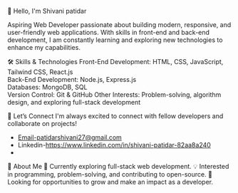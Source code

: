 👋 Hello, I'm Shivani patidar


Aspiring Web Developer passionate about building modern, responsive, and user-friendly web applications. With skills in front-end and back-end development, I am constantly learning and exploring new technologies to enhance my capabilities.
<br/>

🛠 Skills & Technologies
Front-End Development: HTML, CSS, JavaScript, Tailwind CSS, React.js <br/>
Back-End Development: Node.js, Express.js<br/>
Databases: MongoDB, SQL<br/>
Version Control: Git & GitHub
Other Interests: Problem-solving, algorithm design, and exploring full-stack development<br/>

🤝 Let’s Connect
I'm always excited to connect with fellow developers and collaborate on projects!<br/>
- Email-patidarshivani27@gmail.com<br/>
- Linkedin-https://www.linkedin.com/in/shivani-patidar-82aa8a240
- <br/>



🚀 About Me
🌱 Currently exploring full-stack web development.
💡 Interested in programming, problem-solving, and contributing to open-source.
💼 Looking for opportunities to grow and make an impact as a developer.



